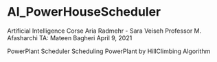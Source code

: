 # AI_PowerHouseScheduler
Artificial Intelligence Corse
Aria Radmehr - Sara Veiseh
Professor M. Afasharchi
TA: Mateen Bagheri
April 9, 2021



PowerPlant Scheduler
Scheduling PowerPlant by HillClimbing Algorithm
